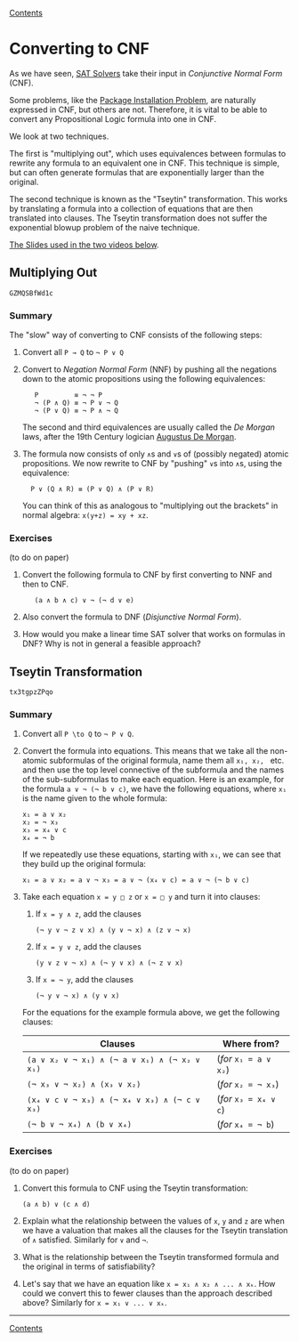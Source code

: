 [Contents](contents.html)

# Converting to CNF

As we have seen, [SAT Solvers](sat-solvers.html) take their input in *Conjunctive Normal Form* (CNF).

Some problems, like the [Package Installation Problem](packages.md), are naturally expressed in CNF, but others are not. Therefore, it is vital to be able to convert any Propositional Logic formula into one in CNF.

We look at two techniques.

The first is "multiplying out", which uses equivalences between formulas to rewrite any formula to an equivalent one in CNF. This technique is simple, but can often generate formulas that are exponentially larger than the original.

The second technique is known as the "Tseytin" transformation. This works by translating a formula into a collection of equations that are then translated into clauses. The Tseytin transformation does not suffer the exponential blowup problem of the naive technique.

[The Slides used in the two videos below](week03-slides.pdf).

## Multiplying Out

```youtube
GZMQSBfWd1c
```

### Summary

The "slow" way of converting to CNF consists of the following steps:

1. Convert all `P → Q` to `¬ P ∨ Q`

2. Convert to *Negation Normal Form* (NNF) by pushing all the negations down to the atomic propositions using the following equivalences:

   ```
      P         ≡ ¬ ¬ P
      ¬ (P ∧ Q) ≡ ¬ P ∨ ¬ Q
      ¬ (P ∨ Q) ≡ ¬ P ∧ ¬ Q
   ```

   The second and third equivalences are usually called the *De Morgan* laws, after the 19th Century logician [Augustus De Morgan](https://en.wikipedia.org/wiki/De_Morgan\%27s_laws).

3. The formula now consists of only `∧`s and `∨`s of (possibly negated) atomic propositions. We now rewrite to CNF by "pushing" `∨`s into `∧`s, using the equivalence:

   ```
     P ∨ (Q ∧ R) ≡ (P ∨ Q) ∧ (P ∨ R)
   ```

   You can think of this as analogous to "multiplying out the brackets" in normal algebra: `x(y+z) = xy + xz`.

### Exercises

(to do on paper)

1. Convert the following formula to CNF by first converting to NNF
   and then to CNF.

   ```
      (a ∧ b ∧ c) ∨ ¬ (¬ d ∨ e)
   ```

2. Also convert the formula to DNF (*Disjunctive Normal Form*).

3. How would you make a linear time SAT solver that works on formulas in DNF?  Why is not in general a feasible approach?

## Tseytin Transformation

```youtube
tx3tgpzZPqo
```

### Summary

1. Convert all `P \to Q` to `¬ P ∨ Q`.

2. Convert the formula into equations. This means that we take all the non-atomic subformulas of the original formula, name them all `x₁, x₂, ` etc. and then use the top level connective of the subformula and the names of the sub-subformulas to make each equation. Here is an example, for the formula `a ∨ ¬ (¬ b ∨ c)`, we have the following equations, where `x₁` is the name given to the whole formula:

   ```
   x₁ = a ∨ x₂
   x₂ = ¬ x₃
   x₃ = x₄ ∨ c
   x₄ = ¬ b
   ```

   If we repeatedly use these equations, starting with `x₁`, we can see that they build up the original formula:

   ```
   x₁ = a ∨ x₂ = a ∨ ¬ x₃ = a ∨ ¬ (x₄ ∨ c) = a ∨ ¬ (¬ b ∨ c)
   ```

3. Take each equation `x = y □ z` or `x = □ y` and turn it into clauses:

   1. If `x = y ∧ z`, add the clauses

      ```
      (¬ y ∨ ¬ z ∨ x) ∧ (y ∨ ¬ x) ∧ (z ∨ ¬ x)
      ```

   2. If `x = y ∨ z`, add the clauses

      ```
      (y ∨ z ∨ ¬ x) ∧ (¬ y ∨ x) ∧ (¬ z ∨ x)
      ```

   3. If `x = ¬ y`, add the clauses

      ```
      (¬ y ∨ ¬ x) ∧ (y ∨ x)
      ```

   For the equations for the example formula above, we get the following clauses:

   | Clauses                                      | Where from?           |
   |----------------------------------------------|-----------------------|
   | `(a ∨ x₂ ∨ ¬ x₁) ∧ (¬ a ∨ x₁) ∧ (¬ x₂ ∨ x₁)` | (*for* `x₁ = a ∨ x₂`) |
   | `(¬ x₃ ∨ ¬ x₂) ∧ (x₃ ∨ x₂)`                  | (*for* `x₂ = ¬ x₃`)   |
   | `(x₄ ∨ c ∨ ¬ x₃) ∧ (¬ x₄ ∨ x₃) ∧ (¬ c ∨ x₃)` | (*for* `x₃ = x₄ ∨ c`) |
   | `(¬ b ∨ ¬ x₄) ∧ (b ∨ x₄)`                    | (*for* `x₄ = ¬ b`)    |

### Exercises

(to do on paper)

1. Convert this formula to CNF using the Tseytin transformation:

   ```
   (a ∧ b) ∨ (c ∧ d)
   ```

2. Explain what the relationship between the values of `x`, `y` and `z` are when we have a valuation that makes all the clauses for the Tseytin translation of `∧` satisfied. Similarly for `∨` and `¬`.

3. What is the relationship between the Tseytin transformed formula
   and the original in terms of satisfiability?

4. Let's say that we have an equation like `x = x₁ ∧ x₂ ∧ ... ∧ xₖ`. How could we convert this to fewer clauses than the approach described above?  Similarly for `x = x₁ ∨ ... ∨ xₖ`.

---

[Contents](contents.html)

